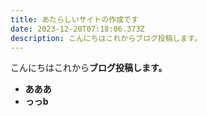 ```yaml
---
title: あたらしいサイトの作成です
date: 2023-12-20T07:18:06.373Z
description: こんにちはこれからブログ投稿します。
---
```

こんにちはこれから**ブログ投稿します。**

* **あああ**
* **っっb**